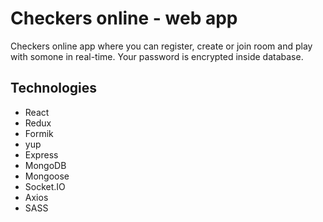 # Checkers online - web app
Checkers online app where you can register, create or join room and play with somone in real-time.
Your password is encrypted inside database.

## Technologies
* React
* Redux
* Formik
* yup
* Express
* MongoDB
* Mongoose
* Socket.IO
* Axios
* SASS
